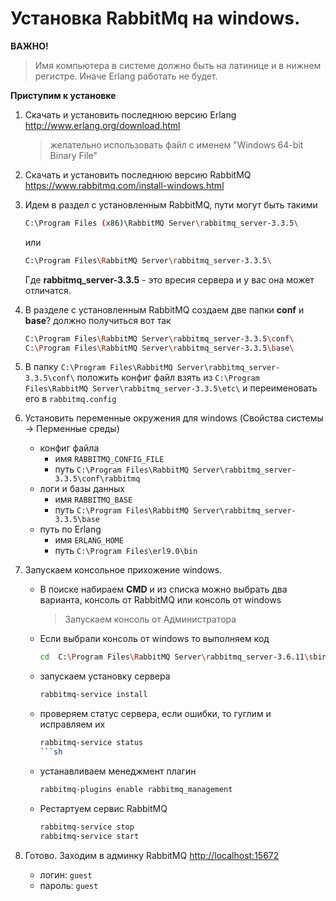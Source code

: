 # Установка RabbitMq на windows.

**ВАЖНО!**
> Имя компьютера в системе должно быть на латинице и в нижнем регистре. Иначе Erlang работать не будет.

**Приступим к установке**

1. Скачать и установить последнюю версию Erlang <http://www.erlang.org/download.html>
	> желательно использовать файл с именем "Windows 64-bit Binary File"
2. Скачать и установить последнюю версию RabbitMQ <https://www.rabbitmq.com/install-windows.html>
3. Идем в раздел с установленным RabbitMQ, пути могут быть такими
	```sh
	C:\Program Files (x86)\RabbitMQ Server\rabbitmq_server-3.3.5\
	```
	или
	```sh
	C:\Program Files\RabbitMQ Server\rabbitmq_server-3.3.5\
	```
	Где **rabbitmq_server-3.3.5** - это вресия сервера и у вас она может отличатся.
4. В разделе с установленным RabbitMQ создаем две папки **conf** и **base**? должно получиться вот так
	```sh
	C:\Program Files\RabbitMQ Server\rabbitmq_server-3.3.5\conf\
	C:\Program Files\RabbitMQ Server\rabbitmq_server-3.3.5\base\
    ```
5. В папку `C:\Program Files\RabbitMQ Server\rabbitmq_server-3.3.5\conf\` положить конфиг файл 
	взять из `C:\Program Files\RabbitMQ Server\rabbitmq_server-3.3.5\etc\` и переименовать его в `rabbitmq.config`
	
6. Установить переменные окружения для windows (Свойства системы -> Перменные среды)
	* конфиг файла 
		* имя `RABBITMQ_CONFIG_FILE`
		* путь `C:\Program Files\RabbitMQ Server\rabbitmq_server-3.3.5\conf\rabbitmq`
	* логи и базы данных
		* имя `RABBITMQ_BASE`
		* путь `C:\Program Files\RabbitMQ Server\rabbitmq_server-3.3.5\base`
	* путь по Erlang
		* имя `ERLANG_HOME`
        * путь `C:\Program Files\erl9.0\bin`
6. Запускаем консольное прихожение windows.
	* В поиске набираем **CMD** и из списка можно выбрать два варианта, консоль от RabbitMQ или консоль от windows
		> Запускаем консоль от Администратора
	* Если выбрали консоль от windows то выполняем код 
		```sh
		cd	C:\Program Files\RabbitMQ Server\rabbitmq_server-3.6.11\sbin
		```
	* запускаем установку сервера
		```sh
		rabbitmq-service install
		```
	* проверяем статус сервера, если ошибки, то гуглим и исправляем их
		```sh
		rabbitmq-service status
		```sh
	* устанавливаем менеджмент плагин
		```sh	
		rabbitmq-plugins enable rabbitmq_management
		```
	* Рестартуем сервис RabbitMQ
		```sh	
		rabbitmq-service stop
		rabbitmq-service start
		```
7. Готово. Заходим в админку RabbitMQ <http://localhost:15672>
	* логин: `guest`
	* пароль: `guest`